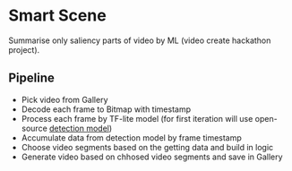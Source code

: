 # Smart Scene

Summarise only saliency parts of video by ML (video create hackathon project).

## Pipeline
- Pick video from Gallery
- Decode each frame to Bitmap with timestamp
- Process each frame by TF-lite model (for first iteration will use open-source [detection model]( https://tfhub.dev/tensorflow/lite-model/efficientdet/lite2/detection/metadata/1))
- Accumulate data from detection model by frame timestamp
- Choose video segments based on the getting data and build in logic
- Generate video based on chhosed video segments and save in Gallery
